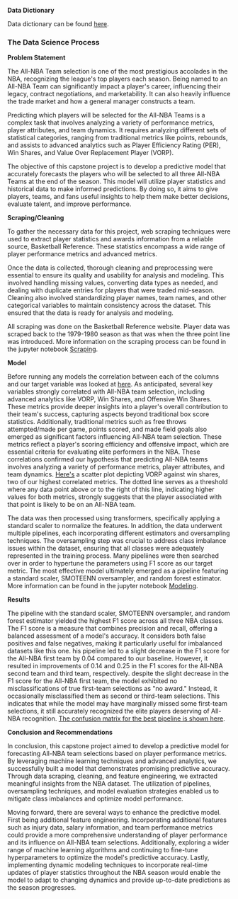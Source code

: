 **Data Dictionary**

Data dictionary can be found [here](./Data_Dictionary.md).


### The Data Science Process

**Problem Statement**

The All-NBA Team selection is one of the most prestigious accolades in the NBA, recognizing the league's top players each season. Being named to an All-NBA Team can significantly impact a player's career, influencing their legacy, contract negotiations, and marketability. It can also heavily influence the trade market and how a general manager constructs a team. 

Predicting which players will be selected for the All-NBA Teams is a complex task that involves analyzing a variety of performance metrics, player attributes, and team dynamics. It requires analyzing different sets of statistical categories, ranging from traditional metrics like points, rebounds, and assists to advanced analytics such as Player Efficiency Rating (PER), Win Shares, and Value Over Replacement Player (VORP). 

The objective of this capstone project is to develop a predictive model that accurately forecasts the players who will be selected to all three All-NBA Teams at the end of the season. This model will utilize player statistics and historical data to make informed predictions. By doing so, it aims to give players, teams, and fans useful insights to help them make better decisions, evaluate talent, and improve performance.

**Scraping/Cleaning**

To gather the necessary data for this project, web scraping techniques were used to extract player statistics and awards information from a reliable source, Basketball Reference. These statistics encompass a wide range of player performance metrics and advanced metrics.

Once the data is collected, thorough cleaning and preprocessing were essential to ensure its quality and usability for analysis and modeling. This involved handling missing values, converting data types as needed, and dealing with duplicate entries for players that were traded mid-season. Cleaning also involved standardizing player names, team names, and other categorical variables to maintain consistency across the dataset. This ensured that the data is ready for analysis and modeling.

All scraping was done on the Basketball Reference website. Player data was scraped back to the 1979-1980 season as that was when the three point line was introduced. More information on the scraping process can be found in the jupyter notebook [Scraping](./01_Functions_EDA.ipynb).

**Model**

Before running any models the correlation between each of the columns and our target variable was looked at [here](./Images/correlation.png). As anticipated, several key variables strongly correlated with All-NBA team selection, including advanced analytics like VORP, Win Shares, and Offensive Win Shares. These metrics provide deeper insights into a player's overall contribution to their team's success, capturing aspects beyond traditional box score statistics. Additionally, traditional metrics such as free throws attempted/made per game, points scored, and made field goals also emerged as significant factors influencing All-NBA team selection. These metrics reflect a player's scoring efficiency and offensive impact, which are essential criteria for evaluating elite performers in the NBA. These correlations confirmed our hypothesis that predicting All-NBA teams involves analyzing a variety of performance metrics, player attributes, and team dynamics. [Here's](./Images/VORP_vs_WS) a scatter plot depicting VORP against win shares, two of our highest correlated metrics. The dotted line serves as a threshold where any data point above or to the right of this line, indicating higher values for both metrics, strongly suggests that the player associated with that point is likely to be on an All-NBA team.

The data was then processed using transformers, specifically applying a standard scaler to normalize the features. In addition, the data underwent multiple pipelines, each incorporating different estimators and oversampling techniques. The oversampling step was crucial to address class imbalance issues within the dataset, ensuring that all classes were adequately represented in the training process. Many pipeliines were then searched over in order to hypertune the parameters using F1 score as our target metric. The most effective model ultimately emerged as a pipeline featuring a standard scaler, SMOTEENN oversampler, and random forest estimator. More information can be found in the jupyter notebook [Modeling](./03_Modeling.ipynb).

**Results**

The pipeline with the standard scaler, SMOTEENN oversampler, and random forest estimator yielded the highest F1 score across all three NBA classes. The F1 score is a measure that combines precision and recall, offering a balanced assessment of a model's accuracy. It considers both false positives and false negatives, making it particularly useful for imbalanced datasets like this one. his pipeline led to a slight decrease in the F1 score for the All-NBA first team by 0.04 compared to our baseline. However, it resulted in improvements of 0.14 and 0.25 in the F1 scores for the All-NBA second team and third team, respectively. despite the slight decrease in the F1 score for the All-NBA first team, the model exhibited no misclassifications of true first-team selections as "no award." Instead, it occasionally misclassified them as second or third-team selections. This indicates that while the model may have marginally missed some first-team selections, it still accurately recognized the elite players deserving of All-NBA recognition. [The confusion matrix for the best pipeline is shown here](./Images/cmd.png).

**Conclusion and Recommendations**

In conclusion, this capstone project aimed to develop a predictive model for forecasting All-NBA team selections based on player performance metrics. By leveraging machine learning techniques and advanced analytics, we successfully built a model that demonstrates promising predictive accuracy. Through data scraping, cleaning, and feature engineering, we extracted meaningful insights from the NBA dataset. The utilization of pipelines, oversampling techniques, and model evaluation strategies enabled us to mitigate class imbalances and optimize model performance.

Moving forward, there are several ways to enhance the predictive model. First being additional feature engineering. Incorporating additional features such as injury data, salary information, and team performance metrics could provide a more comprehensive understanding of player performance and its influence on All-NBA team selections. Additionally, exploring a wider range of machine learning algorithms and continuing to fine-tune hyperparameters to optimize the model's predictive accuracy. Lastly, implementing dynamic modeling techniques to incorporate real-time updates of player statistics throughout the NBA season would enable the model to adapt to changing dynamics and provide up-to-date predictions as the season progresses.